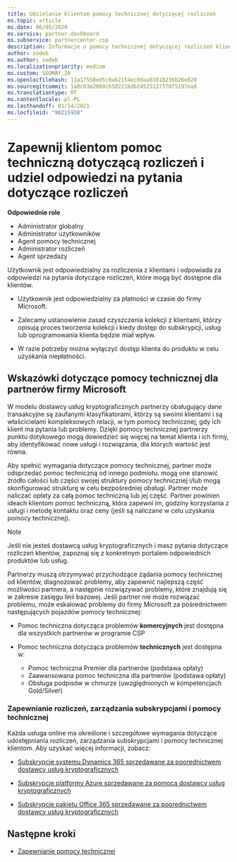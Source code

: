 ```yaml
---
title: Udzielanie klientom pomocy technicznej dotyczącej rozliczeń
ms.topic: article
ms.date: 06/05/2020
ms.service: partner-dashboard
ms.subservice: partnercenter-csp
description: Informacje o pomocy technicznej dotyczącej rozliczeń klientów wymaganych od partnerów programu CSP. Obejmuje to posiadanie relacji rozliczeń klienta i odpowiadanie na pytania dotyczące rozliczeń.
author: sodeb
ms.author: sodeb
ms.localizationpriority: medium
ms.custom: SEOMAY.20
ms.openlocfilehash: 11a17550ed5c0ab2154ec0daa03818236b26e820
ms.sourcegitcommit: 1a0c83e2089cb58221bdb24525127378f5197ea8
ms.translationtype: MT
ms.contentlocale: pl-PL
ms.lasthandoff: 01/14/2021
ms.locfileid: "98215938"
---
```

# <a name="provide-billing-support-for-your-customers-and-help-answer-their-billing-questions"></a>Zapewnij klientom pomoc techniczną dotyczącą rozliczeń i udziel odpowiedzi na pytania dotyczące rozliczeń


**Odpowiednie role**

- Administrator globalny
- Administrator użytkowników
- Agent pomocy technicznej
- Administrator rozliczeń
- Agent sprzedaży

Użytkownik jest odpowiedzialny za rozliczenia z klientami i odpowiada za odpowiedzi na pytania dotyczące rozliczeń, które mogą być dostępne dla klientów.

- Użytkownik jest odpowiedzialny za płatności w czasie do firmy Microsoft.

- Zalecamy ustanowienie zasad czyszczenia kolekcji z klientami, którzy opisują proces tworzenia kolekcji i kiedy dostęp do subskrypcji, usług lub oprogramowania klienta będzie miał wpływ.

- W razie potrzeby można wyłączyć dostęp klienta do produktu w celu uzyskania niepłatności.

## <a name="microsoft-partner-support-guidance"></a>Wskazówki dotyczące pomocy technicznej dla partnerów firmy Microsoft

W modelu dostawcy usług kryptograficznych partnerzy obsługujący dane transakcyjne są zaufanymi klasyfikatorami, którzy są swoimi klientami i są właścicielami kompleksowych relacji, w tym pomocy technicznej, gdy ich klient ma pytania lub problemy. Dzięki pomocy technicznej partnerzy punktu dotykowego mogą dowiedzieć się więcej na temat klienta i ich firmy, aby identyfikować nowe usługi i rozwiązania, dla których wartość jest równa.

Aby spełnić wymagania dotyczące pomocy technicznej, partner może odsprzedać pomoc techniczną od innego podmiotu. mogą one stanowić źródło całości lub części swojej struktury pomocy technicznej i/lub mogą skonfigurować strukturę w celu bezpośredniej obsługi.  Partner może naliczać opłaty za całą pomoc techniczną lub jej część. Partner powinien ideach klientom pomoc techniczną, która zapewni im, godziny korzystania z usługi i metodę kontaktu oraz ceny (jeśli są naliczane w celu uzyskania pomocy technicznej). 

>[!Note]
>Jeśli nie jesteś dostawcą usług kryptograficznych i masz pytania dotyczące rozliczeń klientów, zapoznaj się z konkretnym portalem odpowiednich produktów lub usług.

Partnerzy muszą otrzymywać przychodzące żądania pomocy technicznej od klientów, diagnozować problemy, aby zapewnić najlepszą część możliwości partnera, a następnie rozwiązywać problemy, które znajdują się w zakresie zasięgu linii bazowej. Jeśli partner nie może rozwiązać problemu, może eskalować problemy do firmy Microsoft za pośrednictwem następujących pojazdów pomocy technicznej:

- Pomoc techniczna dotycząca problemów **komercyjnych** jest dostępna dla wszystkich partnerów w programie CSP

- Pomoc techniczna dotycząca problemów **technicznych** jest dostępna w:

  - Pomoc techniczna Premier dla partnerów (podstawa opłaty)
  - Zaawansowana pomoc techniczna dla partnerów (podstawa opłaty)
  - Obsługa podpisów w chmurze (uwzględnionych w kompetencjach Gold/Silver)

### <a name="providing-billing-subscription-management-and-technical-support"></a>Zapewnianie rozliczeń, zarządzania subskrypcjami i pomocy technicznej 

Każda usługa online ma określone i szczegółowe wymagania dotyczące udostępniania rozliczeń, zarządzania subskrypcjami i pomocy technicznej klientom. Aby uzyskać więcej informacji, zobacz:

- [Subskrypcje systemu Dynamics 365 sprzedawane za poorednictwem dostawcy usług kryptograficznych](https://www.microsoftpartnercommunity.com/t5/CSP/Microsoft-Partner-Support-Guidance/m-p/5262#M30)

- [Subskrypcje platformy Azure sprzedawane za pomocą dostawcy usług kryptograficznych](https://www.microsoftpartnercommunity.com/t5/CSP/Microsoft-Partner-Support-Guidance/m-p/5263#M31)

- [Subskrypcje pakietu Office 365 sprzedawane za poorednictwem dostawcy usług kryptograficznych](https://www.microsoftpartnercommunity.com/t5/CSP/Microsoft-Partner-Support-Guidance/m-p/5264#M32)
 
## <a name="next-steps"></a>Następne kroki

- [Zapewnianie pomocy technicznej](provide-technical-support.md)